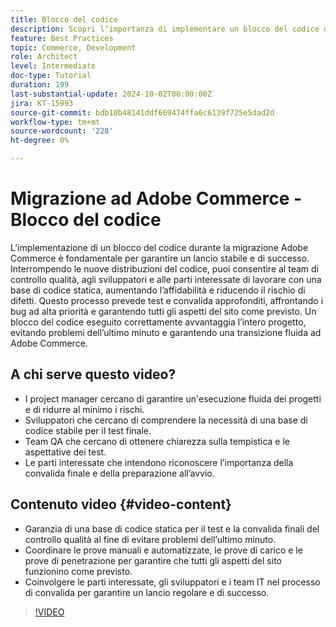 ```yaml
---
title: Blocco del codice
description: Scopri l’importanza di implementare un blocco del codice durante la migrazione di Adobe Commerce. Garantire stabilità, affidabilità e lancio di successo seguendo le best practice per il controllo qualità, il test e la convalida.
feature: Best Practices
topic: Commerce, Development
role: Architect
level: Intermediate
doc-type: Tutorial
duration: 199
last-substantial-update: 2024-10-02T00:00:00Z
jira: KT-15993
source-git-commit: bdb10b48141ddf669474ffa6c6139f725e5dad2d
workflow-type: tm+mt
source-wordcount: '228'
ht-degree: 0%

---
```



# Migrazione ad Adobe Commerce - Blocco del codice

L’implementazione di un blocco del codice durante la migrazione Adobe Commerce è fondamentale per garantire un lancio stabile e di successo. Interrompendo le nuove distribuzioni del codice, puoi consentire al team di controllo qualità, agli sviluppatori e alle parti interessate di lavorare con una base di codice statica, aumentando l’affidabilità e riducendo il rischio di difetti. Questo processo prevede test e convalida approfonditi, affrontando i bug ad alta priorità e garantendo tutti gli aspetti del sito come previsto. Un blocco del codice eseguito correttamente avvantaggia l’intero progetto, evitando problemi dell’ultimo minuto e garantendo una transizione fluida ad Adobe Commerce.


## A chi serve questo video?

* I project manager cercano di garantire un&#39;esecuzione fluida dei progetti e di ridurre al minimo i rischi.
* Sviluppatori che cercano di comprendere la necessità di una base di codice stabile per il test finale.
* Team QA che cercano di ottenere chiarezza sulla tempistica e le aspettative dei test.
* Le parti interessate che intendono riconoscere l’importanza della convalida finale e della preparazione all’avvio.

## Contenuto video {#video-content}

* Garanzia di una base di codice statica per il test e la convalida finali del controllo qualità al fine di evitare problemi dell’ultimo minuto.
* Coordinare le prove manuali e automatizzate, le prove di carico e le prove di penetrazione per garantire che tutti gli aspetti del sito funzionino come previsto.
* Coinvolgere le parti interessate, gli sviluppatori e i team IT nel processo di convalida per garantire un lancio regolare e di successo.

>[!VIDEO](https://video.tv.adobe.com/v/3432965/?learn=on)

